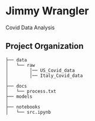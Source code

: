 Jimmy Wrangler
==============================

Covid Data Analysis

Project Organization
------------


    ├── data
    │   └── raw   
    │        │── US_Covid_data     
    │        │── Italy_Covid_data             
    │
    ├── docs               
    │   └── process.txt    
    ├── models             
    │
    ├── notebooks          
    │   └── src.ipynb               



